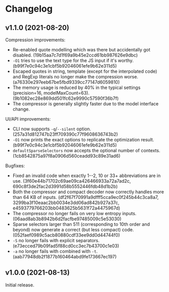 # Changelog

## v1.1.0 (2021-08-20)

Compression improvements:

- Re-enabled quote modelling which was there but accidentally got disabled. (19b15aa7c7d1f69a9b45e2ccd61bb987626e9dbc)
- `-O1` tries to use the text type for the JS input if it's worthy. (b99f7e0c94c3e1cbf5b92046061efe9b62e311d5)
- Escaped quotes in string, template (except for the interpolated code) and RegExp literals no longer make the compression worse. (a76330e297eeb67be5fbd9339cc77147d6059810)
- The memory usage is reduced by 40% in the typical settings (precision=16, modelMaxCount=63). (9b1082ec28e869dd501fc62e9990c57590f36b7f)
- The compressor is generally slightly faster due to the model interface change.

UI/API improvements:

- CLI now supports `-q`/`--silent` option. (257a31d812747b23ff709390c77f9608636743b2)
- `-O1` now prints the exact options to replicate the optimization result. (b99f7e0c94c3e1cbf5b92046061efe9b62e311d5)
- `defaultSparseSelectors` now accepts the optional number of contexts. (1cb8542875a97f8a0906d560ceadd93c89e31ad6)

Bugfixes:

- Fixed an invalid code when exactly 1--2, 10 or 33+ abbreviations are in use. (3f60e44b71702c69ae09ca426466933a72a7ad2c, 690c8f3de2fac2d3991d58b5552446fdb48d1b2b)
- Both the compressor and compact decoder now correctly handles more than 64 KB of inputs. (df2f67f70991a9dfff5cca9ec0f245b44c3ca8a7, 3299ba3f10eaac2bb0034e3dd06ad842b927a37c, e4593779766203bb0483625b5631f72a4475967d)
- The compressor no longer fails on very low entropy inputs. (06aad8ab3b8942b6d2facfbe97485009c5e53030)
- Sparse selectors larger than 511 (corresponding to 10th order and beyond) now generate a correct (but less compact) code. (052faef0989c5acb80880cdf33ee9dd0d44744f0)
- `-S` no longer fails with explicit separators. (e73ecced79b09fad5f88cd0cc3ec7b43700c1e03)
- `-a` no longer fails with combined with `-t`. (aab77948db2f1877b160464abd9fe173667ec197)

## v1.0.0 (2021-08-13)

Initial release.

